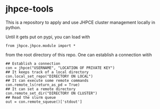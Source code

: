 # jhpce-tools

This is a repository to apply and use JHPCE cluster management locally
in python. 

Until it gets put on pypi, you can load with

```
from jhpce.jhpce.module import *
```

from the root directory of this repo. One can establish a connection witih

```
## Establish a connection
con = jhpce("USERNAME", "LOCATION OF PRIVATE KEY")
## It keeps track of a local directory
con.local_set_repo("DIRECTORY ON LOCAL")
## It can execute some remote commands
con.remote_ls(return_as_pd = True)
## It can set a remote directory
con.remote_set_dir("DIRECTORY ON CLUSTER")
## Read the slurm queue
out = con.remote_squeue()['stdout']
```